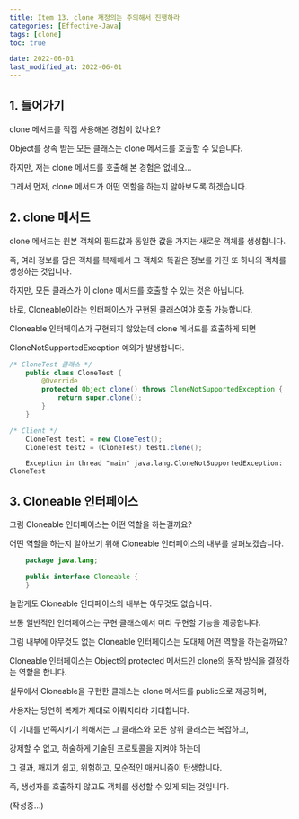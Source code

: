 ```yaml
---
title: Item 13. clone 재정의는 주의해서 진행하라
categories: [Effective-Java]
tags: [clone]
toc: true

date: 2022-06-01
last_modified_at: 2022-06-01
---
```


## 1. 들어가기

clone 메서드를 직접 사용해본 경험이 있나요?

Object를 상속 받는 모든 클래스는 clone 메서드를 호출할 수 있습니다.

하지만, 저는 clone 메서드를 호출해 본 경험은 없네요...

그래서 먼저, clone 메서드가 어떤 역할을 하는지 알아보도록 하겠습니다.

## 2. clone 메서드

clone 메서드는 원본 객체의 필드값과 동일한 값을 가지는 새로운 객체를 생성합니다.

즉, 여러 정보를 담은 객체를 복제해서 그 객체와 똑같은 정보를 가진 또 하나의 객체를 생성하는 것입니다.

하지만, 모든 클래스가 이 clone 메서드를 호출할 수 있는 것은 아닙니다.

바로, Cloneable이라는 인터페이스가 구현된 클래스여야 호출 가능합니다.

Cloneable 인터페이스가 구현되지 않았는데 clone 메서드를 호출하게 되면

CloneNotSupportedException 예외가 발생합니다.

```java
/* CloneTest 클래스 */
    public class CloneTest {
        @Override
        protected Object clone() throws CloneNotSupportedException {
            return super.clone();
        }
    }

/* Client */
    CloneTest test1 = new CloneTest();
    CloneTest test2 = (CloneTest) test1.clone();
```
```
    Exception in thread "main" java.lang.CloneNotSupportedException: CloneTest
```

## 3. Cloneable 인터페이스

그럼 Cloneable 인터페이스는 어떤 역할을 하는걸까요?

어떤 역할을 하는지 알아보기 위해 Cloneable 인터페이스의 내부를 살펴보겠습니다.

```java
    package java.lang;

    public interface Cloneable {
    }
```

놀랍게도 Cloneable 인터페이스의 내부는 아무것도 없습니다.

보통 일반적인 인터페이스는 구현 클래스에서 미리 구현할 기능을 제공합니다.

그럼 내부에 아무것도 없는 Cloneable 인터페이스는 도대체 어떤 역할을 하는걸까요?

Cloneable 인터페이스는 Object의 protected 메서드인 clone의 동작 방식을 결정하는 역할을 합니다.

실무에서 Cloneable을 구현한 클래스는 clone 메서드를 public으로 제공하며,

사용자는 당연히 복제가 제대로 이뤄지리라 기대합니다.

이 기대를 만족시키기 위해서는 그 클래스와 모든 상위 클래스는 복잡하고,

강제할 수 없고, 허술하게 기술된 프로토콜을 지켜야 하는데

그 결과, 깨지기 쉽고, 위험하고, 모순적인 매커니즘이 탄생합니다.

즉, 생성자를 호출하지 않고도 객체를 생성할 수 있게 되는 것입니다.

(작성중...)